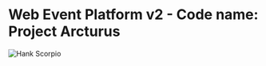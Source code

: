 # Web Event Platform v2 - Code name: Project Arcturus

![Hank Scorpio](https://frinkiac.com/img/S08E02/1250298.jpg)
